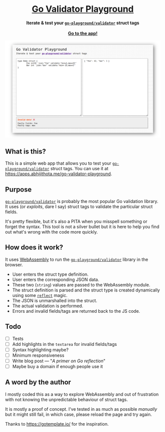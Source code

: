 <div align="center">
	<h1>
        <a href="https://apps.abhijithota.me/go-validator-playground">
            Go Validator Playground
        </a>
    </h1>
	<p>
		<b>
            Iterate & test your <a href="https://pkg.go.dev/github.com/go-playground/validator/v10"><code>go-playground/validator</code></a> struct tags
        </b>
        <br>
        <br>
        <b>
            <a href="https://apps.abhijithota.me/go-validator-playground">Go to the app!</a>
        </b>
        <br>
	</p>
</div>

![Screenshot of the webapp](.github/readme.png)

## What is this?

This is a simple web app that allows you to test your [`go-playground/validator`](https://pkg.go.dev/github.com/go-playground/validator/v10) struct tags. You can use it at https://apps.abhijithota.me/go-validator-playground.

## Purpose

[`go-playground/validator`](https://pkg.go.dev/github.com/go-playground/validator/v10) is probably the most popular Go validation library. It uses (or *exploits*, dare I say) struct tags to validate the particular struct fields. 

It's pretty flexible, but it's also a PITA when you misspell something or forget the syntax. This tool is not a silver bullet but it is here to help you find out what's wrong with the code more quickly.

## How does it work?

It uses [WebAssembly](https://webassembly.org/) to run the [`go-playground/validator`](https://pkg.go.dev/github.com/go-playground/validator/v10) library in the browser. 

- User enters the struct type definition.
- User enters the corresponding JSON data.
- These two (`string`) values are passed to the WebAssembly module.
- The struct definition is parsed and the struct type is created dynamically using some [`reflect`](https://golang.org/pkg/reflect/) magic.
- The JSON is unmarshalled into the struct.
- The actual validation is performed.
- Errors and invalid fields/tags are returned back to the JS code.
  

## Todo

- [ ] Tests
- [ ] Add highlights in the `textarea` for invalid fields/tags
- [ ] Syntax highlighting maybe?
- [ ] Minimum responsiveness
- [ ] Write blog post — "*A primer on Go reflection*"
- [ ] Maybe buy a domain if enough people use it

## A word by the author

I mostly coded this as a way to explore WebAssembly and out of frustration with not knowing the unpredictable behaviour of struct tags.

It is mostly a proof of concept. I've tested in as much as possible *manually* but it might still fail, in which case, please reload the page and try again.

Thanks to https://gotemplate.io/ for the inspiration.

